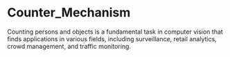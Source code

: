 # Counter_Mechanism
Counting persons and objects is a fundamental task in computer vision that finds applications in various fields, including surveillance, retail analytics, crowd management, and traffic monitoring. 
